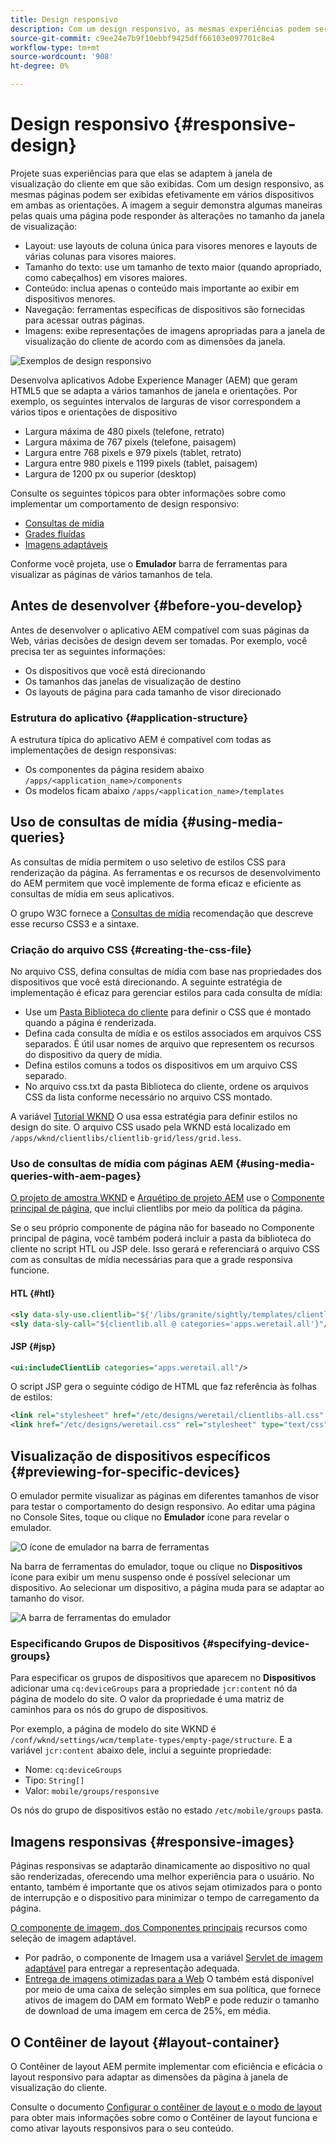 ```yaml
---
title: Design responsivo
description: Com um design responsivo, as mesmas experiências podem ser exibidas com eficiência em vários dispositivos em várias orientações.
source-git-commit: c9ee24e7b9f10ebbf9425dff66103e097701c8e4
workflow-type: tm+mt
source-wordcount: '908'
ht-degree: 0%

---
```



# Design responsivo {#responsive-design}

Projete suas experiências para que elas se adaptem à janela de visualização do cliente em que são exibidas. Com um design responsivo, as mesmas páginas podem ser exibidas efetivamente em vários dispositivos em ambas as orientações. A imagem a seguir demonstra algumas maneiras pelas quais uma página pode responder às alterações no tamanho da janela de visualização:

* Layout: use layouts de coluna única para visores menores e layouts de várias colunas para visores maiores.
* Tamanho do texto: use um tamanho de texto maior (quando apropriado, como cabeçalhos) em visores maiores.
* Conteúdo: inclua apenas o conteúdo mais importante ao exibir em dispositivos menores.
* Navegação: ferramentas específicas de dispositivos são fornecidas para acessar outras páginas.
* Imagens: exibe representações de imagens apropriadas para a janela de visualização do cliente de acordo com as dimensões da janela.

![Exemplos de design responsivo](assets/responsive-example.png)

Desenvolva aplicativos Adobe Experience Manager (AEM) que geram HTML5 que se adapta a vários tamanhos de janela e orientações. Por exemplo, os seguintes intervalos de larguras de visor correspondem a vários tipos e orientações de dispositivo

* Largura máxima de 480 pixels (telefone, retrato)
* Largura máxima de 767 pixels (telefone, paisagem)
* Largura entre 768 pixels e 979 pixels (tablet, retrato)
* Largura entre 980 pixels e 1199 pixels (tablet, paisagem)
* Largura de 1200 px ou superior (desktop)

Consulte os seguintes tópicos para obter informações sobre como implementar um comportamento de design responsivo:

* [Consultas de mídia](#using-media-queries)
* [Grades fluídas](#developing-a-fluid-grid)
* [Imagens adaptáveis](#using-adaptive-images)

Conforme você projeta, use o **Emulador** barra de ferramentas para visualizar as páginas de vários tamanhos de tela.

## Antes de desenvolver {#before-you-develop}

Antes de desenvolver o aplicativo AEM compatível com suas páginas da Web, várias decisões de design devem ser tomadas. Por exemplo, você precisa ter as seguintes informações:

* Os dispositivos que você está direcionando
* Os tamanhos das janelas de visualização de destino
* Os layouts de página para cada tamanho de visor direcionado

### Estrutura do aplicativo {#application-structure}

A estrutura típica do aplicativo AEM é compatível com todas as implementações de design responsivas:

* Os componentes da página residem abaixo `/apps/<application_name>/components`
* Os modelos ficam abaixo `/apps/<application_name>/templates`

## Uso de consultas de mídia {#using-media-queries}

As consultas de mídia permitem o uso seletivo de estilos CSS para renderização da página. As ferramentas e os recursos de desenvolvimento do AEM permitem que você implemente de forma eficaz e eficiente as consultas de mídia em seus aplicativos.

O grupo W3C fornece a [Consultas de mídia](https://www.w3.org/TR/css3-mediaqueries/) recomendação que descreve esse recurso CSS3 e a sintaxe.

### Criação do arquivo CSS {#creating-the-css-file}

No arquivo CSS, defina consultas de mídia com base nas propriedades dos dispositivos que você está direcionando. A seguinte estratégia de implementação é eficaz para gerenciar estilos para cada consulta de mídia:

* Use um [Pasta Biblioteca do cliente](clientlibs.md) para definir o CSS que é montado quando a página é renderizada.
* Defina cada consulta de mídia e os estilos associados em arquivos CSS separados. É útil usar nomes de arquivo que representem os recursos do dispositivo da query de mídia.
* Defina estilos comuns a todos os dispositivos em um arquivo CSS separado.
* No arquivo css.txt da pasta Biblioteca do cliente, ordene os arquivos CSS da lista conforme necessário no arquivo CSS montado.

A variável [Tutorial WKND](develop-wknd-tutorial.md) O usa essa estratégia para definir estilos no design do site. O arquivo CSS usado pela WKND está localizado em `/apps/wknd/clientlibs/clientlib-grid/less/grid.less`.

### Uso de consultas de mídia com páginas AEM {#using-media-queries-with-aem-pages}

[O projeto de amostra WKND](/help/implementing/developing/introduction/develop-wknd-tutorial.md) e [Arquétipo de projeto AEM](https://experienceleague.adobe.com/docs/experience-manager-core-components/using/developing/archetype/overview.html?lang=pt-BR) use o [Componente principal de página,](https://experienceleague.adobe.com/docs/experience-manager-core-components/using/wcm-components/page.html) que inclui clientlibs por meio da política da página.

Se o seu próprio componente de página não for baseado no Componente principal de página, você também poderá incluir a pasta da biblioteca do cliente no script HTL ou JSP dele. Isso gerará e referenciará o arquivo CSS com as consultas de mídia necessárias para que a grade responsiva funcione.

#### HTL {#htl}

```html
<sly data-sly-use.clientlib="${'/libs/granite/sightly/templates/clientlib.html'}">
<sly data-sly-call="${clientlib.all @ categories='apps.weretail.all'}"/>
```

#### JSP {#jsp}

```xml
<ui:includeClientLib categories="apps.weretail.all"/>
```

O script JSP gera o seguinte código de HTML que faz referência às folhas de estilos:

```xml
<link rel="stylesheet" href="/etc/designs/weretail/clientlibs-all.css" type="text/css">
<link href="/etc/designs/weretail.css" rel="stylesheet" type="text/css">
```

## Visualização de dispositivos específicos {#previewing-for-specific-devices}

O emulador permite visualizar as páginas em diferentes tamanhos de visor para testar o comportamento do design responsivo. Ao editar uma página no Console Sites, toque ou clique no **Emulador** ícone para revelar o emulador.

![O ícone de emulador na barra de ferramentas](assets/emulator-icon.png)

Na barra de ferramentas do emulador, toque ou clique no **Dispositivos** ícone para exibir um menu suspenso onde é possível selecionar um dispositivo. Ao selecionar um dispositivo, a página muda para se adaptar ao tamanho do visor.

![A barra de ferramentas do emulador](assets/emulator.png)

### Especificando Grupos de Dispositivos {#specifying-device-groups}

Para especificar os grupos de dispositivos que aparecem no **Dispositivos** adicionar uma `cq:deviceGroups` para a propriedade `jcr:content` nó da página de modelo do site. O valor da propriedade é uma matriz de caminhos para os nós do grupo de dispositivos.

Por exemplo, a página de modelo do site WKND é `/conf/wknd/settings/wcm/template-types/empty-page/structure`. E a variável `jcr:content` abaixo dele, inclui a seguinte propriedade:

* Nome: `cq:deviceGroups`
* Tipo: `String[]`
* Valor: `mobile/groups/responsive`

Os nós do grupo de dispositivos estão no estado `/etc/mobile/groups` pasta.

## Imagens responsivas {#responsive-images}

Páginas responsivas se adaptarão dinamicamente ao dispositivo no qual são renderizadas, oferecendo uma melhor experiência para o usuário. No entanto, também é importante que os ativos sejam otimizados para o ponto de interrupção e o dispositivo para minimizar o tempo de carregamento da página.

[O componente de imagem, dos Componentes principais](https://experienceleague.adobe.com/docs/experience-manager-core-components/using/wcm-components/image.html?lang=pt-BR) recursos como seleção de imagem adaptável.

* Por padrão, o componente de Imagem usa a variável [Servlet de imagem adaptável](https://experienceleague.adobe.com/docs/experience-manager-core-components/using/developing/adaptive-image-servlet.html) para entregar a representação adequada.
* [Entrega de imagens otimizadas para a Web](https://experienceleague.adobe.com/docs/experience-manager-core-components/using/developing/web-optimized-image-delivery.html?lang=pt-BR) O também está disponível por meio de uma caixa de seleção simples em sua política, que fornece ativos de imagem do DAM em formato WebP e pode reduzir o tamanho de download de uma imagem em cerca de 25%, em média.

## O Contêiner de layout {#layout-container}

O Contêiner de layout AEM permite implementar com eficiência e eficácia o layout responsivo para adaptar as dimensões da página à janela de visualização do cliente.

Consulte o documento [Configurar o contêiner de layout e o modo de layout](/help/sites-cloud/administering/responsive-layout.md) para obter mais informações sobre como o Contêiner de layout funciona e como ativar layouts responsivos para o seu conteúdo.

